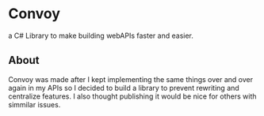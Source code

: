 # Convoy
a C# Library to make building webAPIs faster and easier.

## About
Convoy was made after I kept implementing the same things over and over again in my APIs so I decided to build a library to prevent rewriting and centralize features. I also thought publishing it would be nice for others with simmilar issues.
